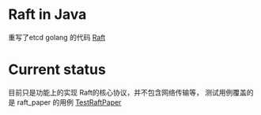 # Raft in Java

重写了etcd golang 的代码  [Raft](http://github.com/etcd-io/etcd/tree/master/raft/) 

# Current status

目前只是功能上的实现 Raft的核心协议，并不包含网络传输等， 测试用例覆盖的是 raft_paper 的用例 [TestRaftPaper](https://github.com/3h-william/raft/blob/master/raft-core/src/test/java/com/raft/core/TestRaftPaper.java)